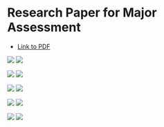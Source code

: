 # Research Paper for Major Assessment

* [Link to PDF](documents/quantum-computing-and-security.pdf) 

![](images/image_part_001.jpg)
![](images/image_part_002.jpg)

![](images/image_part_003.jpg)
![](images/image_part_004.jpg)

![](images/image_part_005.jpg)
![](images/image_part_006.jpg)

![](images/image_part_007.jpg)
![](images/image_part_008.jpg)

![](images/image_part_009.jpg)
![](images/image_part_010.jpg)
